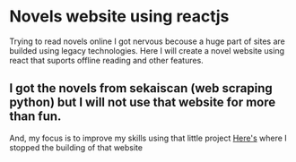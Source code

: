 # Novels website using reactjs
Trying to read novels online I got nervous becouse a huge part of sites are builded using legacy technologies.
Here I will create a novel website using react that suports offline reading and other features.
## I got the novels from sekaiscan (web scraping python) but I will not use that website for more than fun. 
And, my focus is to improve my skills using that little project
[Here's](https://jecrs687.github.io/novelbr) where I stopped the building of that website
